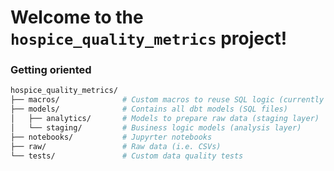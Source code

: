 # Welcome to the ```hospice_quality_metrics``` project!

### Getting oriented

```bash
hospice_quality_metrics/
├── macros/              # Custom macros to reuse SQL logic (currently unused)
├── models/              # Contains all dbt models (SQL files)
│   ├── analytics/       # Models to prepare raw data (staging layer)
│   └── staging/         # Business logic models (analysis layer)
├── notebooks/           # Jupyrter notebooks
├── raw/                 # Raw data (i.e. CSVs)
└── tests/               # Custom data quality tests
